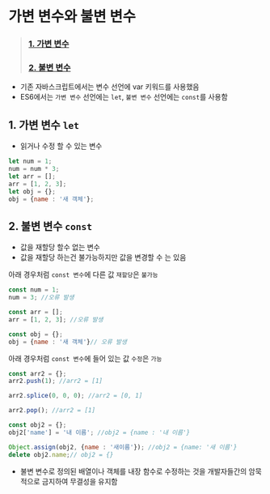 # 가변 변수와 불변 변수

>### [1. 가변 변수](#1-가변-변수-let)   
>### [2. 불변 변수](#2-불변-변수-const)

- 기존 자바스크립트에서는 변수 선언에 var 키워드를 사용했음
- ES6에서는 `가변 변수` 선언에는 `let`, `불변 변수` 선언에는 `const`를 사용함

## 1. 가변 변수 `let`
- 읽거나 수정 할 수 있는 변수
```js
let num = 1;
num = num * 3;
let arr = [];
arr = [1, 2, 3];
let obj = {};
obj = {name : '새 객체'};
```

## 2. 불변 변수 `const`
- 값을 재할당 할수 없는 변수
- 값을 재할당 하는건 불가능하지만 값을 변경할 수 는 있음


아래 경우처럼 `const 변수`에 다른 값 `재할당`은 `불가능`
```js
const num = 1;
num = 3; //오류 발생

const arr = [];
arr = [1, 2, 3]; //오류 발생

const obj = {};
obj = {name : '새 객체'}// 오류 발생
```

아래 경우처럼 `const 변수`에 들어 있는 값 `수정`은 `가능`
```js
const arr2 = {};
arr2.push(1); //arr2 = [1]

arr2.splice(0, 0, 0); //arr2 = [0, 1]

arr2.pop(); //arr2 = [1]

const obj2 = {};
obj2['name'] = '내 이름'; //obj2 = {name : '내 이름'}

Object.assign(obj2, {name : '새이름'}); //obj2 = {name: '새 이름'}
delete obj2.name;// obj2 = {}
```
- 불변 변수로 정의된 배열이나 객체를 내장 함수로 수정하는 것을 개발자들간의  암묵적으로 금지하여 무결성을 유지함